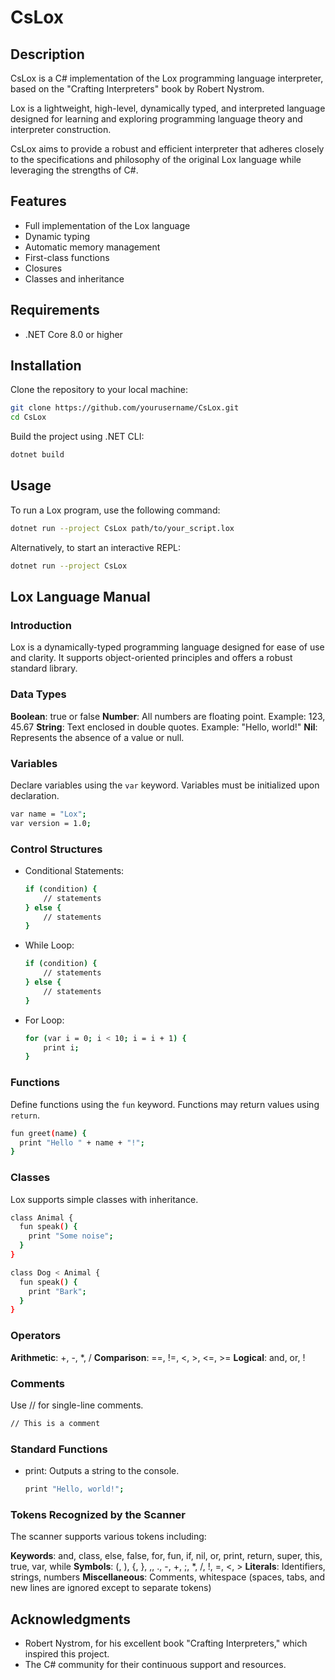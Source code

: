 # CsLox

## Description
CsLox is a C# implementation of the Lox programming language interpreter, based on the "Crafting Interpreters" book by Robert Nystrom.

Lox is a lightweight, high-level, dynamically typed, and interpreted language designed for learning and exploring programming language theory and interpreter construction.

CsLox aims to provide a robust and efficient interpreter that adheres closely to the specifications and philosophy of the original Lox language while leveraging the strengths of C#.

## Features
- Full implementation of the Lox language
- Dynamic typing
- Automatic memory management
- First-class functions
- Closures
- Classes and inheritance

## Requirements
- .NET Core 8.0 or higher

## Installation
Clone the repository to your local machine:

```bash
git clone https://github.com/yourusername/CsLox.git
cd CsLox
```

Build the project using .NET CLI:
```bash
dotnet build
```

## Usage
To run a Lox program, use the following command:

```bash
dotnet run --project CsLox path/to/your_script.lox
```

Alternatively, to start an interactive REPL:

```bash
dotnet run --project CsLox
```

## Lox Language Manual

### Introduction
Lox is a dynamically-typed programming language designed for ease of use and clarity. It supports object-oriented principles and offers a robust standard library.

### Data Types

**Boolean**: true or false
**Number**: All numbers are floating point. Example: 123, 45.67
**String**: Text enclosed in double quotes. Example: "Hello, world!"
**Nil**: Represents the absence of a value or null.

### Variables
Declare variables using the ```var``` keyword. Variables must be initialized upon declaration.

```bash
var name = "Lox";
var version = 1.0;
```

### Control Structures

- Conditional Statements:
    ```bash
    if (condition) {
        // statements
    } else {
        // statements
    }
    ```

- While Loop:
    ```bash
    if (condition) {
        // statements
    } else {
        // statements
    }
    ```

- For Loop:
    ```bash
    for (var i = 0; i < 10; i = i + 1) {
        print i;
    }
    ```

### Functions

Define functions using the ```fun``` keyword. Functions may return values using ```return```.

```bash
fun greet(name) {
  print "Hello " + name + "!";
}
```

### Classes

Lox supports simple classes with inheritance.

```bash
class Animal {
  fun speak() {
    print "Some noise";
  }
}

class Dog < Animal {
  fun speak() {
    print "Bark";
  }
}

```

### Operators

**Arithmetic**: +, -, *, /
**Comparison**: ==, !=, <, >, <=, >=
**Logical**: and, or, !

### Comments
Use // for single-line comments.
```bash
// This is a comment
```

### Standard Functions

- print: Outputs a string to the console.

    ```bash
    print "Hello, world!";
    ```

### Tokens Recognized by the Scanner

The scanner supports various tokens including:

**Keywords**: and, class, else, false, for, fun, if, nil, or, print, return, super, this, true, var, while
**Symbols**: (, ), {, }, ,, ., -, +, ;, *, /, !, =, <, >
**Literals**: Identifiers, strings, numbers
**Miscellaneous**: Comments, whitespace (spaces, tabs, and new lines are ignored except to separate tokens)

## Acknowledgments

- Robert Nystrom, for his excellent book "Crafting Interpreters," which inspired this project.
- The C# community for their continuous support and resources.